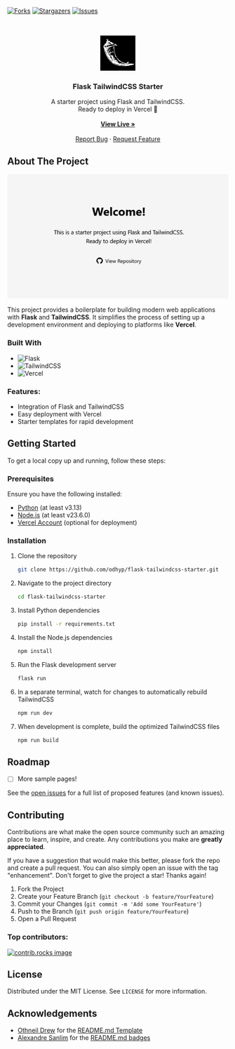 <!-- PROJECT SHIELDS -->

<!-- [![Contributors][contributors-shield]][contributors-url] -->

[![Forks][forks-shield]][forks-url]
[![Stargazers][stars-shield]][stars-url]
[![Issues][issues-shield]][issues-url]

<!-- PROJECT LOGO -->
<br />
<br />
<div align="center">
  <a href="https://github.com/odhyp/flask-tailwindcss-starter">
    <img src="static/favicon.svg" alt="Logo" width="80" height="80" style="filter: invert(1)">
  </a>

<h3 align="center">Flask TailwindCSS Starter</h3>

  <p align="center">
    A starter project using Flask and TailwindCSS.
    <br />
    Ready to deploy in Vercel 🚀
    <br />
    <br />
    <a href="https://github.com/odhyp/flask-tailwindcss-starter"><strong>View Live »</strong></a>
    <br />
    <br />
    <a href="https://github.com/odhyp/flask-tailwindcss-starter/issues/new?labels=bug&template=bug-report---.md">Report Bug</a>
    &middot;
    <a href="https://github.com/odhyp/flask-tailwindcss-starter/issues/new?labels=enhancement&template=feature-request---.md">Request Feature</a>
  </p>
</div>

<!-- ABOUT THE PROJECT -->

## About The Project

[![Product](static/img/product.png)](image-url-here)

This project provides a boilerplate for building modern web applications with **Flask** and **TailwindCSS**. It simplifies the process of setting up a development environment and deploying to platforms like **Vercel**.

### Built With

- ![Flask](https://img.shields.io/badge/flask-%23000.svg?style=for-the-badge&logo=flask&logoColor=white)
- ![TailwindCSS](https://img.shields.io/badge/tailwindcss-%2338B2AC.svg?style=for-the-badge&logo=tailwind-css&logoColor=white)
- ![Vercel](https://img.shields.io/badge/vercel-%23000000.svg?style=for-the-badge&logo=vercel&logoColor=white)

### Features:

- Integration of Flask and TailwindCSS
- Easy deployment with Vercel
- Starter templates for rapid development

<!-- GETTING STARTED -->

## Getting Started

To get a local copy up and running, follow these steps:

### Prerequisites

Ensure you have the following installed:

- [Python](https://www.python.org/downloads/) (at least v3.13)
- [Node.js](https://nodejs.org/en/download) (at least v23.6.0)
- [Vercel Account](https://vercel.com/signup) (optional for deployment)

### Installation

1. Clone the repository

   ```bash
   git clone https://github.com/odhyp/flask-tailwindcss-starter.git
   ```

2. Navigate to the project directory

   ```bash
   cd flask-tailwindcss-starter
   ```

3. Install Python dependencies

   ```bash
   pip install -r requirements.txt
   ```

4. Install the Node.js dependencies

   ```bash
   npm install
   ```

5. Run the Flask development server

   ```bash
   flask run
   ```

6. In a separate terminal, watch for changes to automatically rebuild TailwindCSS

   ```bash
   npm run dev
   ```

7. When development is complete, build the optimized TailwindCSS files

   ```bash
   npm run build
   ```

<!-- ROADMAP -->

## Roadmap

- [ ] More sample pages!

See the [open issues](https://github.com/odhyp/flask-tailwindcss-starter/issues) for a full list of proposed features (and known issues).

<!-- CONTRIBUTING -->

## Contributing

Contributions are what make the open source community such an amazing place to learn, inspire, and create. Any contributions you make are **greatly appreciated**.

If you have a suggestion that would make this better, please fork the repo and create a pull request. You can also simply open an issue with the tag "enhancement".
Don't forget to give the project a star! Thanks again!

1. Fork the Project
2. Create your Feature Branch (`git checkout -b feature/YourFeature`)
3. Commit your Changes (`git commit -m 'Add some YourFeature'`)
4. Push to the Branch (`git push origin feature/YourFeature`)
5. Open a Pull Request

### Top contributors:

<a href="https://github.com/odhyp/flask-tailwindcss-starter/graphs/contributors">
  <img src="https://contrib.rocks/image?repo=odhyp/flask-tailwindcss-starter" alt="contrib.rocks image" />
</a>

<!-- LICENSE -->

## License

Distributed under the MIT License. See `LICENSE` for more information.

<!-- ACKNOWLEDGMENTS -->

## Acknowledgements

- [Othneil Drew](https://github.com/othneildrew) for the [README.md Template](https://github.com/othneildrew/Best-README-Template)
- [Alexandre Sanlim](https://github.com/alexandresanlim) for the [README.md badges](https://github.com/alexandresanlim/Badges4-README.md-Profile)

<!-- MARKDOWN LINKS & IMAGES -->

[contributors-shield]: https://img.shields.io/github/contributors/odhyp/flask-tailwindcss-starter.svg?style=for-the-badge
[contributors-url]: https://github.com/odhyp/flask-tailwindcss-starter/graphs/contributors
[forks-shield]: https://img.shields.io/github/forks/odhyp/flask-tailwindcss-starter.svg?style=for-the-badge
[forks-url]: https://github.com/odhyp/flask-tailwindcss-starter/network/members
[stars-shield]: https://img.shields.io/github/stars/odhyp/flask-tailwindcss-starter.svg?style=for-the-badge
[stars-url]: https://github.com/odhyp/flask-tailwindcss-starter/stargazers
[issues-shield]: https://img.shields.io/github/issues/odhyp/flask-tailwindcss-starter.svg?style=for-the-badge
[issues-url]: https://github.com/odhyp/flask-tailwindcss-starter/issues
[license-shield]: https://img.shields.io/github/license/odhyp/flask-tailwindcss-starter.svg?style=for-the-badge
[license-url]: https://github.com/odhyp/flask-tailwindcss-starter/blob/master/LICENSE.txt

